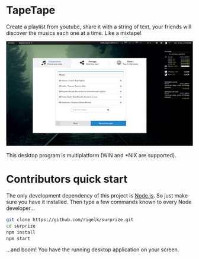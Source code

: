 TapeTape
==============

Create a playlist from youtube, share it with a string of text, your
friends will discover the musics each one at a time. Like a mixtape!

![TapeTape on gnome shell](tapetape_screenshot.png?raw=true "TapeTape on gnome shell")

This desktop program is multiplatform (WIN and *NIX are supported).

# Contributors quick start

The only development dependency of this project is [Node.js](https://nodejs.org).
So just make sure you have it installed.  Then type a few commands known
to every Node developer...

``` bash
git clone https://github.com/rigelk/surprize.git 
cd surprize
npm install 
npm start
```

...and boom! You have the running desktop application on your screen.

